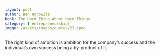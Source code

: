 ```yaml
---
layout: post
author: Ben Horowitz
book: The Hard Thing About Hard Things
category: [ entrepreneurship]
image: /assets/images/quotes/23.jpeg
---
```

The right kind of ambition is ambition for the company’s success and the individual’s own success being a by-product of it.